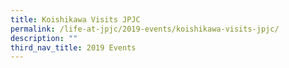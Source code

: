 ```yaml
---
title: Koishikawa Visits JPJC
permalink: /life-at-jpjc/2019-events/koishikawa-visits-jpjc/
description: ""
third_nav_title: 2019 Events
---
```

